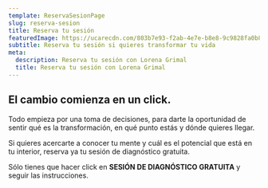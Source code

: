 ```yaml
---
template: ReservaSesionPage
slug: reserva-sesion
title: Reserva tu sesión
featuredImage: https://ucarecdn.com/803b7e93-f2ab-4e7e-b8e8-9c9828fa0b89/
subtitle: Reserva tu sesión si quieres transformar tu vida
meta:
  description: Reserva tu sesión con Lorena Grimal
  title: Reserva tu sesión con Lorena Grimal
---
```


## El cambio comienza en un click.

Todo empieza por una toma de decisiones, para darte la oportunidad de sentir qué es la transformación, en qué punto estás y dónde quieres llegar.

Si quieres acercarte a conocer tu mente y cuál es el potencial que está en tu interior, reserva ya tu sesión de diagnóstico gratuita.

Sólo tienes que hacer click en <strong>SESIÓN DE DIAGNÓSTICO GRATUITA</strong>  y seguir las instrucciones.
